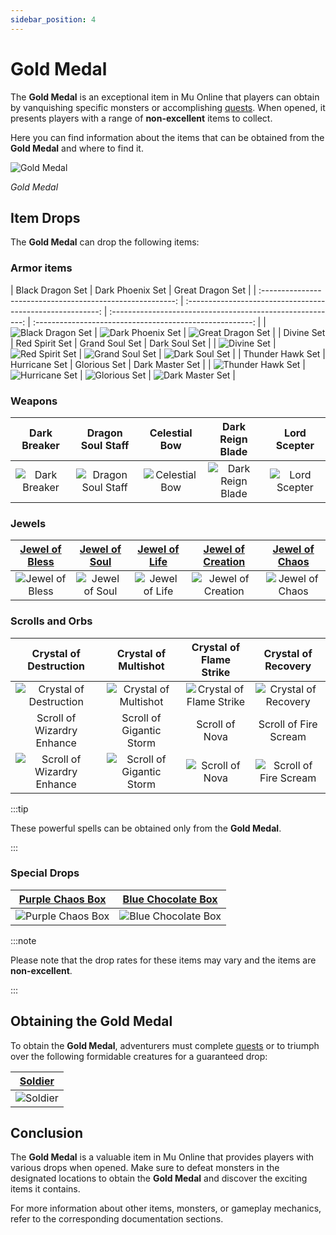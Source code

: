 ```yaml
---
sidebar_position: 4
---
```


# Gold Medal

The **Gold Medal** is an exceptional item in Mu Online that players can obtain by vanquishing specific monsters or accomplishing [quests](/gameplay-systems/quest-system). When opened, it presents players with a range of **non-excellent** items to collect.

Here you can find information about the items that can be obtained from the **Gold Medal** and where to find it.

![Gold Medal](/img/items/item-bags/gold-medal.png)

_Gold Medal_

## Item Drops

The **Gold Medal** can drop the following items:

### Armor items

|                      Black Dragon Set                      |                      Dark Phoenix Set                      |                      Great Dragon Set                      |
| :--------------------------------------------------------: | :--------------------------------------------------------: | :--------------------------------------------------------: | :------------------------------------------------------: |
| ![Black Dragon Set](/img/items/armors/dk/black-dragon.png) | ![Dark Phoenix Set](/img/items/armors/dk/dark-phoenix.png) | ![Great Dragon Set](/img/items/armors/dk/great-dragon.png) |
|                         Divine Set                         |                       Red Spirit Set                       |                       Grand Soul Set                       |                      Dark Soul Set                       |
|       ![Divine Set](/img/items/armors/fe/divine.png)       |   ![Red Spirit Set](/img/items/armors/fe/red-spirit.png)   |   ![Grand Soul Set](/img/items/armors/dw/grand-soul.png)   |   ![Dark Soul Set](/img/items/armors/dw/dark-soul.png)   |
|                      Thunder Hawk Set                      |                       Hurricane Set                        |                        Glorious Set                        |                     Dark Master Set                      |
| ![Thunder Hawk Set](/img/items/armors/mg/thunder-hawk.png) |    ![Hurricane Set](/img/items/armors/mg/hurricane.png)    |     ![Glorious Set](/img/items/armors/dl/glorious.png)     | ![Dark Master Set](/img/items/armors/dl/dark-master.png) |

### Weapons

|                    Dark Breaker                     |                       Dragon Soul Staff                       |                    Celestial Bow                    |                      Dark Reign Blade                       |                     Lord Scepter                      |
| :-------------------------------------------------: | :-----------------------------------------------------------: | :-------------------------------------------------: | :---------------------------------------------------------: | :---------------------------------------------------: |
| ![Dark Breaker](/img/items/swords/dark-breaker.png) | ![Dragon Soul Staff](/img/items/staffs/dragon-soul-staff.png) | ![Celestial Bow](/img/items/bows/celestial-bow.png) | ![Dark Reign Blade](/img/items/swords/dark-reign-blade.png) | ![Lord Scepter](/img/items/scepters/lord-scepter.png) |

### Jewels

| [Jewel of Bless](/items/jewels/regular-jewels/jewel-of-bless) | [Jewel of Soul](/items/jewels/regular-jewels/jewel-of-soul) | [Jewel of Life](/items/jewels/regular-jewels/jewel-of-life) | [Jewel of Creation](/items/jewels/regular-jewels/jewel-of-creation) | [Jewel of Chaos](/items/jewels/regular-jewels/jewel-of-chaos) |
| :-----------------------------------------------------------: | :---------------------------------------------------------: | :---------------------------------------------------------: | :-----------------------------------------------------------------: | :-----------------------------------------------------------: |
|        ![Jewel of Bless](/img/items/jewels/bless.png)         |        ![Jewel of Soul](/img/items/jewels/soul.png)         |        ![Jewel of Life](/img/items/jewels/life.png)         |        ![Jewel of Creation](/img/items/jewels/creation.png)         |        ![Jewel of Chaos](/img/items/jewels/chaos.png)         |

### Scrolls and Orbs

|                        Crystal of Destruction                        |                        Crystal of Multishot                        |                     Crystal of Flame Strike                     |                       Crystal of Recovery                        |
| :------------------------------------------------------------------: | :----------------------------------------------------------------: | :-------------------------------------------------------------: | :--------------------------------------------------------------: |
|    ![Crystal of Destruction](/img/items/scrolls-orbs/orb-dk.png)     |    ![Crystal of Multishot ](/img/items/scrolls-orbs/orb-dk.png)    | ![Crystal of Flame Strike ](/img/items/scrolls-orbs/orb-dk.png) |    ![Crystal of Recovery](/img/items/scrolls-orbs/orb-dk.png)    |
|                      Scroll of Wizardry Enhance                      |                      Scroll of Gigantic Storm                      |                         Scroll of Nova                          |                      Scroll of Fire Scream                       |
| ![Scroll of Wizardry Enhance](/img/items/scrolls-orbs/scroll-dw.png) | ![Scroll of Gigantic Storm](/img/items/scrolls-orbs/scroll-dw.png) |    ![Scroll of Nova ](/img/items/scrolls-orbs/scroll-dw.png)    | ![Scroll of Fire Scream ](/img/items/scrolls-orbs/scroll-dl.png) |

:::tip

These powerful spells can be obtained only from the **Gold Medal**.

:::

### Special Drops

|   [Purple Chaos Box](/items/item-bags/misc/purple-chaos-box)   |   [Blue Chocolate Box](/items/item-bags/exc/blue-chocolate-box)    |
| :------------------------------------------------------------: | :----------------------------------------------------------------: |
| ![Purple Chaos Box](/img/items/item-bags/purple-chaos-box.png) | ![Blue Chocolate Box](/img/items/item-bags/blue-chocolate-box.png) |

:::note

Please note that the drop rates for these items may vary and the items are **non-excellent**.

:::

## Obtaining the Gold Medal

To obtain the **Gold Medal**, adventurers must complete [quests](/gameplay-systems/quest-system) or to triumph over the following formidable creatures for a guaranteed drop:

|     [Soldier](/special-monsters/others/soldier)      |
| :--------------------------------------------------: |
| ![Soldier](/img/monsters/special/others/soldier.jpg) |

## Conclusion

The **Gold Medal** is a valuable item in Mu Online that provides players with various drops when opened. Make sure to defeat monsters in the designated locations to obtain the **Gold Medal** and discover the exciting items it contains.

For more information about other items, monsters, or gameplay mechanics, refer to the corresponding documentation sections.
